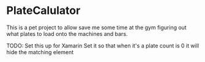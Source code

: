 # PlateCalulator
 
This is a pet project to allow save me some time at the gym figuring out what plates to load onto the machines and bars.

TODO: 
Set this up for Xamarin
Set it so that when it's a plate count is 0 it will hide the matching element
